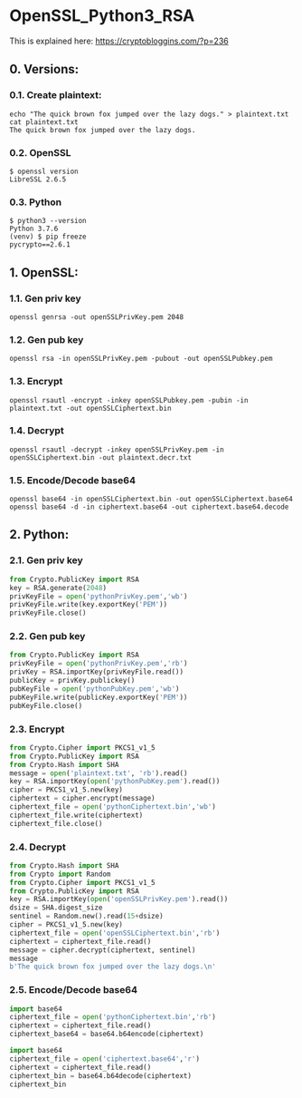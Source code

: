 # OpenSSL_Python3_RSA

This is explained here: https://cryptobloggins.com/?p=236

## 0. Versions:

### 0.1. Create plaintext:
```shell
echo "The quick brown fox jumped over the lazy dogs." > plaintext.txt 
cat plaintext.txt
The quick brown fox jumped over the lazy dogs.
```
### 0.2. OpenSSL
```shell
$ openssl version
LibreSSL 2.6.5
```
### 0.3. Python
```shell
$ python3 --version
Python 3.7.6
(venv) $ pip freeze
pycrypto==2.6.1
```

## 1. OpenSSL:

### 1.1. Gen priv key
```shell
openssl genrsa -out openSSLPrivKey.pem 2048
```
### 1.2. Gen pub key
```shell
openssl rsa -in openSSLPrivKey.pem -pubout -out openSSLPubkey.pem
```
### 1.3. Encrypt
```shell
openssl rsautl -encrypt -inkey openSSLPubkey.pem -pubin -in plaintext.txt -out openSSLCiphertext.bin
```
### 1.4. Decrypt
```shell
openssl rsautl -decrypt -inkey openSSLPrivKey.pem -in openSSLCiphertext.bin -out plaintext.decr.txt
```
### 1.5. Encode/Decode base64
```shell
openssl base64 -in openSSLCiphertext.bin -out openSSLCiphertext.base64
openssl base64 -d -in ciphertext.base64 -out ciphertext.base64.decode
```

## 2. Python:

### 2.1. Gen priv key
```python
from Crypto.PublicKey import RSA
key = RSA.generate(2048)
privKeyFile = open('pythonPrivKey.pem','wb')
privKeyFile.write(key.exportKey('PEM'))
privKeyFile.close()
```
### 2.2. Gen pub key
```python
from Crypto.PublicKey import RSA
privKeyFile = open('pythonPrivKey.pem','rb')
privKey = RSA.importKey(privKeyFile.read())
publicKey = privKey.publickey()
pubKeyFile = open('pythonPubKey.pem','wb')
pubKeyFile.write(publicKey.exportKey('PEM'))
pubKeyFile.close()
```
### 2.3. Encrypt
```python
from Crypto.Cipher import PKCS1_v1_5
from Crypto.PublicKey import RSA
from Crypto.Hash import SHA
message = open('plaintext.txt', 'rb').read()
key = RSA.importKey(open('pythonPubKey.pem').read())
cipher = PKCS1_v1_5.new(key)
ciphertext = cipher.encrypt(message)
ciphertext_file = open('pythonCiphertext.bin','wb')
ciphertext_file.write(ciphertext)
ciphertext_file.close()
```
### 2.4. Decrypt
```python
from Crypto.Hash import SHA
from Crypto import Random
from Crypto.Cipher import PKCS1_v1_5
from Crypto.PublicKey import RSA
key = RSA.importKey(open('openSSLPrivKey.pem').read())
dsize = SHA.digest_size
sentinel = Random.new().read(15+dsize)
cipher = PKCS1_v1_5.new(key)
ciphertext_file = open('openSSLCiphertext.bin','rb')
ciphertext = ciphertext_file.read()
message = cipher.decrypt(ciphertext, sentinel)
message
b'The quick brown fox jumped over the lazy dogs.\n'
```
### 2.5. Encode/Decode base64
```python
import base64
ciphertext_file = open('pythonCiphertext.bin','rb')
ciphertext = ciphertext_file.read()
ciphertext_base64 = base64.b64encode(ciphertext)
```
```python
import base64
ciphertext_file = open('ciphertext.base64','r')
ciphertext = ciphertext_file.read()
ciphertext_bin = base64.b64decode(ciphertext)
ciphertext_bin
```
